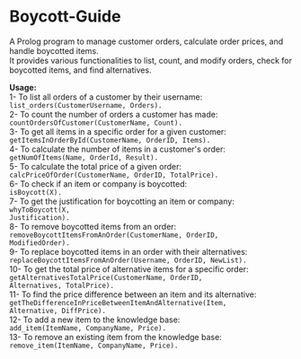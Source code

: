 # Boycott-Guide

A Prolog program to manage customer orders, calculate order prices, and handle boycotted items.<br> 
It provides various functionalities to list, count, and modify orders, check for boycotted items, and find alternatives.

**Usage:**<br>
1- To list all orders of a customer by their username:<br>
<code>list_orders(CustomerUsername, Orders).</code>
<br>
2- To count the number of orders a customer has made:<br>
<code>countOrdersOfCustomer(CustomerName, Count).</code>
<br>
3- To get all items in a specific order for a given customer:<br>
<code>getItemsInOrderById(CustomerName, OrderID, Items).</code>
<br>
4- To calculate the number of items in a customer's order:<br>
<code>getNumOfItems(Name, OrderId, Result).</code>
<br>
5- To calculate the total price of a given order:<br>
<code>calcPriceOfOrder(CustomerName, OrderID, TotalPrice).</code>
<br>
6- To check if an item or company is boycotted:<br>
<code>isBoycott(X).</code>
<br>
7- To get the justification for boycotting an item or company:<br>
<code>whyToBoycott(X, Justification).</code>
<br>
8- To remove boycotted items from an order:<br>
<code>removeBoycottItemsFromAnOrder(CustomerName, OrderID, ModifiedOrder).</code>
<br>
9- To replace boycotted items in an order with their alternatives:<br>
<code>replaceBoycottItemsFromAnOrder(Username, OrderID, NewList).</code>
<br>
10- To get the total price of alternative items for a specific order:<br>
<code>getAlternativesTotalPrice(CustomerName, OrderID, Alternatives, TotalPrice).</code>
<br>
11- To find the price difference between an item and its alternative:<br>
<code>getTheDifferenceInPriceBetweenItemAndAlternative(Item, Alternative, DiffPrice).</code>
<br>
12- To add a new item to the knowledge base:<br>
<code>add_item(ItemName, CompanyName, Price).</code>
<br>
13- To remove an existing item from the knowledge base:<br>
<code>remove_item(ItemName, CompanyName, Price).</code>
<br>
